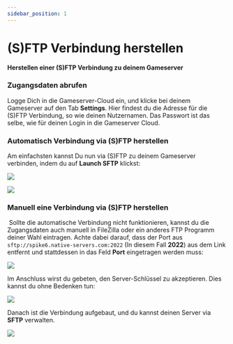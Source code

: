 ```yaml
---
sidebar_position: 1
---
```


(S)FTP Verbindung herstellen
=======================================================

**Herstellen einer (S)FTP Verbindung zu deinem Gameserver**

### Zugangsdaten abrufen

Logge Dich in die Gameserver-Cloud ein, und klicke bei deinem Gameserver auf den Tab **Settings**. Hier findest du die Adresse für die (S)FTP Verbindung, so wie deinen Nutzernamen. Das Passwort ist das selbe, wie für deinen Login in die Gameserver Cloud. 

### Automatisch Verbindung via (S)FTP herstellen

Am einfachsten kannst Du nun via (S)FTP zu deinem Gameserver verbinden, indem du auf **Launch SFTP** klickst:

![](/gameserver/ftp_settings_1.png)

![](/gameserver/ftp_settings_1_confirm.png)

### Manuell eine Verbindung via (S)FTP herstellen

 Sollte die automatische Verbindung nicht funktionieren, kannst du die Zugangsdaten auch manuell in FileZilla oder ein anderes FTP Programm deiner Wahl eintragen. Achte dabei darauf, dass der Port aus `sftp://spike6.native-servers.com:2022` (In diesem Fall **2022**) aus dem Link entfernt und stattdessen in das Feld **Port** eingetragen werden muss:

![](/gameserver/filezilla_connect_1.png)

Im Anschluss wirst du gebeten, den Server-Schlüssel zu akzeptieren. Dies kannst du ohne Bedenken tun: 

![](/gameserver/filezilla_connect_2.png)

Danach ist die Verbindung aufgebaut, und du kannst deinen Server via **SFTP** verwalten. 

![](/gameserver/filezilla_connect_3.png)